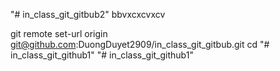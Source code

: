 "# in_class_git_gitbub2"
bbvxcxcvxcv

git remote set-url origin git@github.com:DuongDuyet2909/in_class_git_gitbub.git
cd
"# in_class_git_github1" 
"# in_class_git_github1" 
